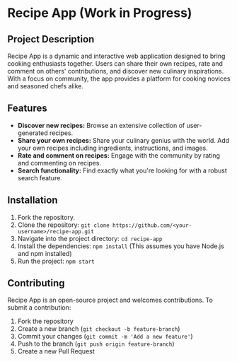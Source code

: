 # Recipe App (Work in Progress)

## Project Description

Recipe App is a dynamic and interactive web application designed to bring cooking enthusiasts together. Users can share their own recipes, rate and comment on others' contributions, and discover new culinary inspirations. With a focus on community, the app provides a platform for cooking novices and seasoned chefs alike.

## Features

- **Discover new recipes:** Browse an extensive collection of user-generated recipes.
- **Share your own recipes:** Share your culinary genius with the world. Add your own recipes including ingredients, instructions, and images.
- **Rate and comment on recipes:** Engage with the community by rating and commenting on recipes.
- **Search functionality:** Find exactly what you're looking for with a robust search feature.

## Installation

1. Fork the repository.
2. Clone the repository: `git clone https://github.com/<your-username>/recipe-app.git`
3. Navigate into the project directory: `cd recipe-app`
4. Install the dependencies: `npm install` (This assumes you have Node.js and npm installed)
5. Run the project: `npm start` 

## Contributing

Recipe App is an open-source project and welcomes contributions. To submit a contribution:

1. Fork the repository
2. Create a new branch (`git checkout -b feature-branch`)
3. Commit your changes (`git commit -m 'Add a new feature'`)
4. Push to the branch (`git push origin feature-branch`)
5. Create a new Pull Request

